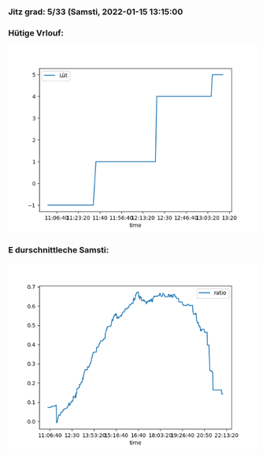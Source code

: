 ### Jitz grad: 5/33 (Samsti, 2022-01-15 13:15:00

### Hütige Vrlouf:
![Graph](Today.png)

### E durschnittleche Samsti:
![Graph](Samsti.png)
